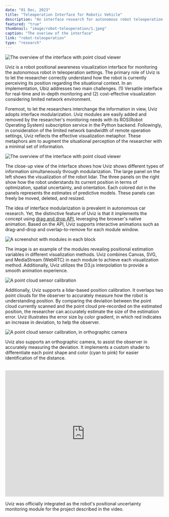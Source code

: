 ```yaml
---
date: "01 Dec, 2023"
title: "Teleoperation Interface for Robotic Vehicle"
description: "An interface research for autonomous robot teleoperation with focus on positional uncertainty"
featured: "true"
thumbnail: "image/robot-teleoperation/1.jpeg"
caption: "The overiew of the interface"
link: "robot-teleoperation"
type: "research"
---
```


![The overview of the interface with point cloud viewer](/image/robot-teleoperation/5.jpeg)

Uviz is a robot positional awareness visualization interface for monitoring the autonomous robot in teleoperation settings. The primary role of Uviz is to let the researcher correctly understand how the robot is currently perceiving its position regarding the situational context. In an implementation, Ubiz addresses two main challenges. (1) Versatile interface for real-time and in-depth monitoring and (2) cost-effective visualization considering limited network environment.

Foremost, to let the researchers interchange the information in view, Uviz adopts interface modularization. Uviz modules are easily added and removed by the researcher's monitoring needs with its ROS(Robot Operating System) subscription service in the Python backend. Followingly, in consideration of the limited network bandwidth of remote operation settings, Uviz reflects the effective visualization metaphor. These metaphors aim to augment the situational perception of the researcher with a minimal set of information.

![The overview of the interface with point cloud viewer](/image/robot-teleoperation/1.jpeg)

The close-up view of the interface shows how Uviz shows different types of information simultaneously through modularization. The large panel on the left shows the visualization of the robot lidar. The three panels on the right show how the robot understands its current position in terms of optimization, spatial uncertainty, and orientation. Each colored dot in the panels represents the estimates of predictive models. These panels can freely be moved, deleted, and resized. 

The idea of interface modularization is prevalent in autonomous car research.
Yet, the distinctive feature of Uviz is that it implements the concept using  [drag and drop API](https://developer.mozilla.org/en-US/docs/Web/API/HTML_Drag_and_Drop_API), leveraging the browser's native animation.
Based on the API, Uviz supports interactive animations such as drag-and-drop and overlap-to-remove for each module window.

![A screenshot with modules in each block](/image/robot-teleoperation/2.jpeg)

The image is an example of the modules revealing positional estimation variables in different visualization methods. Uviz combines Canvas, SVG, and MediaStream (WebRTC) in each module to achieve each visualization method. Additionally, Uviz utilizes the D3.js interpolation to provide a smooth animation experience.

![A point cloud sensor calibration](/image/robot-teleoperation/3.jpeg)

Additionally, Uviz supports a lidar-based position calibration. It overlaps two point clouds for the observer to accurately measure how the robot is understanding position. By comparing the deviation between the point cloud currently scanned and the point cloud pre-recorded on the estimated position, the researcher can accurately estimate the size of the estimation error. Uviz illustrates the error size by color gradient, in which red indicates an increase in deviation, to help the observer.


![A point cloud sensor calibration, in orthographic camera](/image/robot-teleoperation/4.jpeg)

Uviz also supports an orthographic camera, to assist the observer in accurately measuring the deviation. It implements a custom shader to differentiate each point shape and color (cyan to pink) for easier identification of the distance.

<br>
<iframe width="100%" height="400" src="https://www.youtube.com/embed/VUA8uCPbid4?si=LuZ3STM_L2tZCIoD" title="YouTube video player" frameborder="0" allow="accelerometer; autoplay; clipboard-write; encrypted-media; gyroscope; picture-in-picture; web-share" allowfullscreen></iframe>

Uviz was officially integrated as the robot's positional uncertainty monitoring module for the project described in the video.
